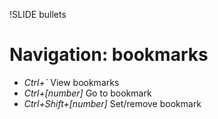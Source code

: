 !SLIDE bullets

# Navigation: bookmarks #

* _Ctrl+`_ View bookmarks
* _Ctrl+[number]_ Go to bookmark
* _Ctrl+Shift+[number]_ Set/remove bookmark
